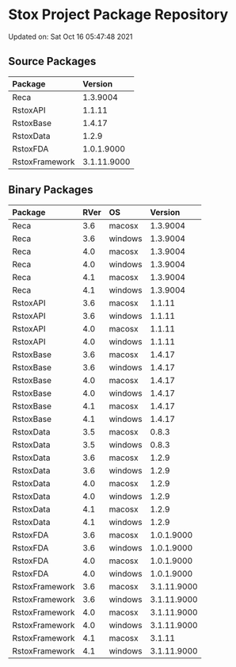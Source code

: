 # Stox Project Package Repository


Updated on: Sat Oct 16 05:47:48 2021
## Source Packages

|Package        |Version     |
|:--------------|:-----------|
|Reca           |1.3.9004    |
|RstoxAPI       |1.1.11      |
|RstoxBase      |1.4.17      |
|RstoxData      |1.2.9       |
|RstoxFDA       |1.0.1.9000  |
|RstoxFramework |3.1.11.9000 |

## Binary Packages

|Package        |RVer |OS      |Version     |
|:--------------|:----|:-------|:-----------|
|Reca           |3.6  |macosx  |1.3.9004    |
|Reca           |3.6  |windows |1.3.9004    |
|Reca           |4.0  |macosx  |1.3.9004    |
|Reca           |4.0  |windows |1.3.9004    |
|Reca           |4.1  |macosx  |1.3.9004    |
|Reca           |4.1  |windows |1.3.9004    |
|RstoxAPI       |3.6  |macosx  |1.1.11      |
|RstoxAPI       |3.6  |windows |1.1.11      |
|RstoxAPI       |4.0  |macosx  |1.1.11      |
|RstoxAPI       |4.0  |windows |1.1.11      |
|RstoxBase      |3.6  |macosx  |1.4.17      |
|RstoxBase      |3.6  |windows |1.4.17      |
|RstoxBase      |4.0  |macosx  |1.4.17      |
|RstoxBase      |4.0  |windows |1.4.17      |
|RstoxBase      |4.1  |macosx  |1.4.17      |
|RstoxBase      |4.1  |windows |1.4.17      |
|RstoxData      |3.5  |macosx  |0.8.3       |
|RstoxData      |3.5  |windows |0.8.3       |
|RstoxData      |3.6  |macosx  |1.2.9       |
|RstoxData      |3.6  |windows |1.2.9       |
|RstoxData      |4.0  |macosx  |1.2.9       |
|RstoxData      |4.0  |windows |1.2.9       |
|RstoxData      |4.1  |macosx  |1.2.9       |
|RstoxData      |4.1  |windows |1.2.9       |
|RstoxFDA       |3.6  |macosx  |1.0.1.9000  |
|RstoxFDA       |3.6  |windows |1.0.1.9000  |
|RstoxFDA       |4.0  |macosx  |1.0.1.9000  |
|RstoxFDA       |4.0  |windows |1.0.1.9000  |
|RstoxFramework |3.6  |macosx  |3.1.11.9000 |
|RstoxFramework |3.6  |windows |3.1.11.9000 |
|RstoxFramework |4.0  |macosx  |3.1.11.9000 |
|RstoxFramework |4.0  |windows |3.1.11.9000 |
|RstoxFramework |4.1  |macosx  |3.1.11      |
|RstoxFramework |4.1  |windows |3.1.11.9000 |
